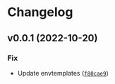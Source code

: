 # Changelog

<!--next-version-placeholder-->

## v0.0.1 (2022-10-20)
### Fix
* Update envtemplates ([`f80cae9`](https://github.com/mosteligible/logReader/commit/f80cae98eb50e2b53cc9a95d3f74c1e8dcdc8e08))
